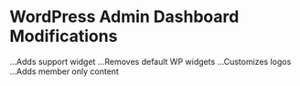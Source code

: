 WordPress Admin Dashboard Modifications
=========

...Adds support widget
...Removes default WP widgets
...Customizes logos
...Adds member only content
